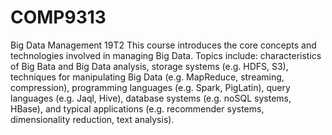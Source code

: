 # COMP9313
Big Data Management 19T2
This course introduces the core concepts and technologies involved in managing Big Data. Topics include: characteristics of Big Bata and Big Data analysis, storage systems (e.g. HDFS, S3), techniques for manipulating Big Data (e.g. MapReduce, streaming, compression), programming languages (e.g. Spark, PigLatin), query languages (e.g. Jaql, Hive), database systems (e.g. noSQL systems, HBase), and typical applications (e.g. recommender systems, dimensionality reduction, text analysis).
